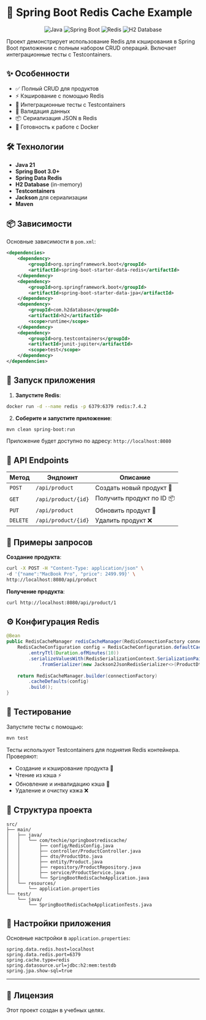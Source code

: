 # 🚀 Spring Boot Redis Cache Example

<div align="center">

![Java](https://img.shields.io/badge/Java-21-orange?style=for-the-badge&logo=openjdk)
![Spring Boot](https://img.shields.io/badge/Spring_Boot-3.0+-6DB33F?style=for-the-badge&logo=springboot)
![Redis](https://img.shields.io/badge/Redis-7.4.2-DC382D?style=for-the-badge&logo=redis)
![H2 Database](https://img.shields.io/badge/H2-Database-0040FF?style=for-the-badge&logo=h2)

</div>

Проект демонстрирует использование Redis для кэширования в Spring Boot приложении с полным набором CRUD операций. Включает интеграционные тесты с Testcontainers.

## ✨ Особенности

- ✅ Полный CRUD для продуктов
- ⚡ Кэширование с помощью Redis
- 🧪 Интеграционные тесты с Testcontainers
- 🎯 Валидация данных
- 📦 Сериализация JSON в Redis
- 🐳 Готовность к работе с Docker

## 🛠 Технологии

- **Java 21**
- **Spring Boot 3.0+**
- **Spring Data Redis**
- **H2 Database** (in-memory)
- **Testcontainers**
- **Jackson** для сериализации
- **Maven**

## 📦 Зависимости

Основные зависимости в `pom.xml`:
```xml
<dependencies>
    <dependency>
        <groupId>org.springframework.boot</groupId>
        <artifactId>spring-boot-starter-data-redis</artifactId>
    </dependency>
    <dependency>
        <groupId>org.springframework.boot</groupId>
        <artifactId>spring-boot-starter-data-jpa</artifactId>
    </dependency>
    <dependency>
        <groupId>com.h2database</groupId>
        <artifactId>h2</artifactId>
        <scope>runtime</scope>
    </dependency>
    <dependency>
        <groupId>org.testcontainers</groupId>
        <artifactId>junit-jupiter</artifactId>
        <scope>test</scope>
    </dependency>
</dependencies>
```

## 🚀 Запуск приложения

1. **Запустите Redis**:
```bash
docker run -d --name redis -p 6379:6379 redis:7.4.2
```

2. **Соберите и запустите приложение**:
```bash
mvn clean spring-boot:run
```

Приложение будет доступно по адресу: `http://localhost:8080`

## 📡 API Endpoints

| Метод | Эндпоинт | Описание |
|-------|----------|----------|
| `POST` | `/api/product` | Создать новый продукт 📝 |
| `GET` | `/api/product/{id}` | Получить продукт по ID 📦 |
| `PUT` | `/api/product` | Обновить продукт 🔄 |
| `DELETE` | `/api/product/{id}` | Удалить продукт ❌ |

## 🔄 Примеры запросов

**Создание продукта**:
```bash
curl -X POST -H "Content-Type: application/json" \
-d '{"name":"MacBook Pro", "price": 2499.99}' \
http://localhost:8080/api/product
```

**Получение продукта**:
```bash
curl http://localhost:8080/api/product/1
```

## ⚙️ Конфигурация Redis

```java
@Bean
public RedisCacheManager redisCacheManager(RedisConnectionFactory connectionFactory) {
    RedisCacheConfiguration config = RedisCacheConfiguration.defaultCacheConfig()
        .entryTtl(Duration.ofMinutes(10))
        .serializeValuesWith(RedisSerializationContext.SerializationPair
            .fromSerializer(new Jackson2JsonRedisSerializer<>(ProductDto.class)));
    
    return RedisCacheManager.builder(connectionFactory)
        .cacheDefaults(config)
        .build();
}
```

## 🧪 Тестирование

Запустите тесты с помощью:
```bash
mvn test
```

Тесты используют Testcontainers для поднятия Redis контейнера. Проверяют:
- Создание и кэширование продукта 🧩
- Чтение из кэша ⚡
- Обновление и инвалидацию кэша 🔄
- Удаление и очистку кэжа ❌

## 📁 Структура проекта

```
src/
├── main/
│   ├── java/
│   │   └── com/techie/springbootrediscache/
│   │       ├── config/RedisConfig.java
│   │       ├── controller/ProductController.java
│   │       ├── dto/ProductDto.java
│   │       ├── entity/Product.java
│   │       ├── repository/ProductRepository.java
│   │       ├── service/ProductService.java
│   │       └── SpringBootRedisCacheApplication.java
│   └── resources/
│       └── application.properties
└── test/
    └── java/
        └── SpringBootRedisCacheApplicationTests.java
```

## 🔧 Настройки приложения

Основные настройки в `application.properties`:
```properties
spring.data.redis.host=localhost
spring.data.redis.port=6379
spring.cache.type=redis
spring.datasource.url=jdbc:h2:mem:testdb
spring.jpa.show-sql=true
```

---

## 📄 Лицензия

Этот проект создан в учебных целях.
